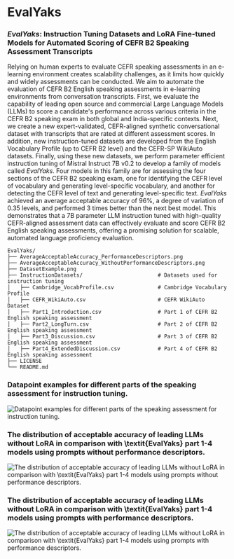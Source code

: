 # EvalYaks


### _EvalYaks_: Instruction Tuning Datasets and LoRA Fine-tuned Models for Automated Scoring of CEFR B2 Speaking Assessment Transcripts

Relying on human experts to evaluate CEFR speaking assessments in an e-learning environment creates scalability challenges, as it limits how quickly and widely assessments can be conducted. We aim to automate the evaluation of CEFR B2 English speaking assessments in e-learning environments from conversation transcripts. First, we evaluate the capability of leading open source and commercial Large Language Models (LLMs) to score a candidate's performance across various criteria in the CEFR B2 speaking exam in both global and India-specific contexts. Next, we create a new expert-validated, CEFR-aligned synthetic conversational dataset with transcripts that are rated at different assessment scores. In addition, new instruction-tuned datasets are developed from the English Vocabulary Profile (up to CEFR B2 level) and the CEFR-SP WikiAuto datasets. Finally, using these new datasets, we perform parameter efficient instruction tuning of Mistral Instruct 7B v0.2 to develop a family of models called _EvalYaks_. Four models in this family are for assessing the four sections of the CEFR B2 speaking exam, one for identifying the CEFR level of vocabulary and generating level-specific vocabulary, and another for detecting the CEFR level of text and generating level-specific text. _EvalYaks_ achieved an average acceptable accuracy of 96\%, a degree of variation of 0.35 levels, and performed 3 times better than the next best model. This demonstrates that a 7B parameter LLM instruction tuned with high-quality CEFR-aligned assessment data can effectively evaluate and score CEFR B2 English speaking assessments, offering a promising solution for scalable, automated language proficiency evaluation.



```plaintext
EvalYaks/
├── AverageAcceptableAccuracy_PerformanceDescriptors.png          
├── AverageAcceptableAccuracy_WithoutPerformanceDescriptors.png   
├── DatasetExample.png                                            
├── InstructionDatasets/                        # Datasets used for instruction tuning
│   ├── Cambridge_VocabProfile.csv              # Cambridge Vocabulary Profile
│   ├── CEFR_WikiAuto.csv                       # CEFR WikiAuto Dataset
│   ├── Part1_Introduction.csv                  # Part 1 of CEFR B2 English speaking assessment
│   ├── Part2_LongTurn.csv                      # Part 2 of CEFR B2 English speaking assessment
│   ├── Part3_Discussion.csv                    # Part 3 of CEFR B2 English speaking assessment
│   ├── Part4_ExtendedDiscussion.csv            # Part 4 of CEFR B2 English speaking assessment
├── LICENSE                                                       
└── README.md     
```

### Datapoint examples for different parts of the speaking assessment for instruction tuning.
![Datapoint examples for different parts of the speaking assessment for instruction tuning.](DatasetExample.png)

### The distribution of acceptable accuracy of leading LLMs without LoRA in comparison with \textit{EvalYaks} part 1-4 models using prompts without performance descriptors.
![The distribution of acceptable accuracy of leading LLMs without LoRA in comparison with \textit{EvalYaks} part 1-4 models using prompts without performance descriptors.](AverageAcceptableAccuracy_WithoutPerformanceDescriptors.png)

### The distribution of acceptable accuracy of leading LLMs without LoRA in comparison with \textit{EvalYaks} part 1-4 models using prompts with performance descriptors.
![The distribution of acceptable accuracy of leading LLMs without LoRA in comparison with \textit{EvalYaks} part 1-4 models using prompts with performance descriptors.](AverageAcceptableAccuracy_PerformanceDescriptors.png)
